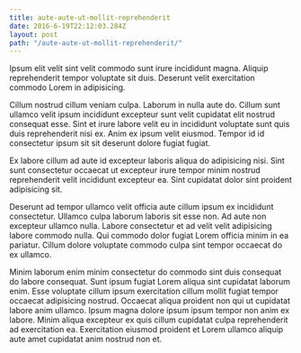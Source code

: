 ```yaml
---
title: aute-aute-ut-mollit-reprehenderit
date: 2016-6-19T22:12:03.284Z
layout: post
path: "/aute-aute-ut-mollit-reprehenderit/"
---
```


Ipsum elit velit sint velit commodo sunt irure incididunt magna. Aliquip reprehenderit tempor voluptate sit duis. Deserunt velit exercitation commodo Lorem in adipisicing.

Cillum nostrud cillum veniam culpa. Laborum in nulla aute do. Cillum sunt ullamco velit ipsum incididunt excepteur sunt velit cupidatat elit nostrud consequat esse. Sint et irure labore velit eu in incididunt voluptate sunt quis duis reprehenderit nisi ex. Anim ex ipsum velit eiusmod. Tempor id id consectetur ipsum sit sit deserunt dolore fugiat fugiat.

Ex labore cillum ad aute id excepteur laboris aliqua do adipisicing nisi. Sint sunt consectetur occaecat ut excepteur irure tempor minim nostrud reprehenderit velit incididunt excepteur ea. Sint cupidatat dolor sint proident adipisicing sit.

Deserunt ad tempor ullamco velit officia aute cillum ipsum ex incididunt consectetur. Ullamco culpa laborum laboris sit esse non. Ad aute non excepteur ullamco nulla. Labore consectetur et ad velit velit adipisicing labore commodo nulla. Qui commodo dolor fugiat Lorem officia minim in ea pariatur. Cillum dolore voluptate commodo culpa sint tempor occaecat do ex ullamco.

Minim laborum enim minim consectetur do commodo sint duis consequat do labore consequat. Sunt ipsum fugiat Lorem aliqua sint cupidatat laborum enim. Esse voluptate cillum ipsum exercitation cillum mollit fugiat tempor occaecat adipisicing nostrud. Occaecat aliqua proident non qui ut cupidatat labore anim ullamco. Ipsum magna dolore ipsum ipsum tempor non anim ex labore. Minim aliqua excepteur ex quis cillum cupidatat culpa reprehenderit ad exercitation ea. Exercitation eiusmod proident et Lorem ullamco aliquip aute amet cupidatat anim nostrud non et.